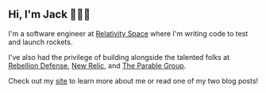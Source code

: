 ## Hi, I'm Jack 👨🏻‍🏫

I'm a software engineer at [Relativity Space](https://www.relativityspace.com) where I'm writing code to test and launch rockets.

I've also had the privilege of building alongside the talented folks at [Rebellion Defense](https://www.rebelliondefense.com), [New Relic](https://newrelic.com/), and [The Parable Group](https://www.parablegroup.com/).

Check out my [site](http://jackdelamotte.com/) to learn more about me or read one of my two blog posts!
<!--
**jackdelamotte/Jackdelamotte** is a ✨ _special_ ✨ repository because its `README.md` (this file) appears on your GitHub profile.

Here are some ideas to get you started:

- 🔭 I’m currently working on ...
- 🌱 I’m currently learning ...
- 👯 I’m looking to collaborate on ...
- 🤔 I’m looking for help with ...
- 💬 Ask me about ...
- 📫 How to reach me: ...
- 😄 Pronouns: ...
- ⚡ Fun fact: ...
-->
